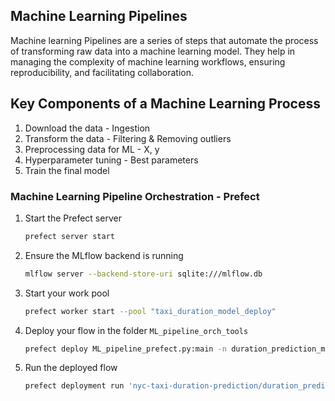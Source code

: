 ## Machine Learning Pipelines
Machine learning Pipelines are a series of steps that automate the process of transforming raw data into a machine learning model. They help in managing the complexity of machine learning workflows, ensuring reproducibility, and facilitating collaboration.

## Key Components of a Machine Learning Process
1. Download the data - Ingestion
2. Transform the data - Filtering & Removing outliers
3. Preprocessing data for ML - X, y
4. Hyperparameter tuning - Best parameters
5. Train the final model 

### Machine Learning Pipeline Orchestration - Prefect

1. Start the Prefect server
   ```bash
   prefect server start
   ```

2. Ensure the MLflow backend is running
   ```bash
   mlflow server --backend-store-uri sqlite:///mlflow.db
   ```

3. Start your work pool
   ```bash
   prefect worker start --pool "taxi_duration_model_deploy"
   ```

4. Deploy your flow in the folder `ML_pipeline_orch_tools`
   ```bash
   prefect deploy ML_pipeline_prefect.py:main -n duration_prediction_model -p taxi_duration_model_deploy
   ```

5. Run the deployed flow
   ```bash
   prefect deployment run 'nyc-taxi-duration-prediction/duration_prediction_model' --param year=2021 --param month=1
   ```

